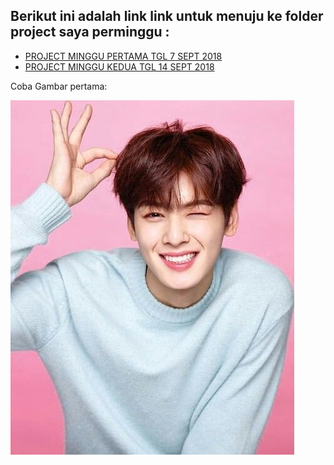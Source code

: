 ## Berikut ini adalah link link untuk menuju ke folder project saya perminggu :

+ [PROJECT MINGGU PERTAMA TGL 7 SEPT 2018](https://github.com/AnnisaFahma/tct/tree/master/m-01)
+ [PROJECT MINGGU KEDUA  TGL 14 SEPT 2018](https://github.com/AnnisaFahma/tct/tree/master/m-02)

Coba Gambar pertama: 

![EunWoo](https://github.com/AnnisaFahma/tct/blob/master/images/eunwoo.jpg)